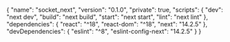 {
  "name": "socket_next",
  "version": "0.1.0",
  "private": true,
  "scripts": {
    "dev": "next dev",
    "build": "next build",
    "start": "next start",
    "lint": "next lint"
  },
  "dependencies": {
    "react": "^18",
    "react-dom": "^18",
    "next": "14.2.5"
  },
  "devDependencies": {
    "eslint": "^8",
    "eslint-config-next": "14.2.5"
  }
}
